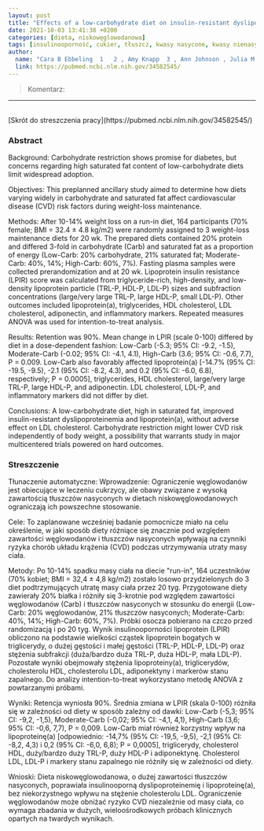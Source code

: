 ```yaml
---
layout: post
title: "Effects of a low-carbohydrate diet on insulin-resistant dyslipoproteinemia-a randomized controlled feeding trial"
date: 2021-10-03 13:41:38 +0200
categories: [dieta, niskowęglowodanowa]
tags: [insulinooporność, cukier, tłuszcz, kwasy nasycone, kwasy nienasycone, dieta niskowęglowodanowa]
author:
  name: "Cara B Ebbeling  1   2 , Amy Knapp  3 , Ann Johnson , Julia M W Wong  1   2 , Kimberly F Greco  5 , Clement Ma  2   6 , Samia Mora  2   7 , David S Ludwig  1   2" 
  link: https://pubmed.ncbi.nlm.nih.gov/34582545/
---
```

> Komentarz: 


<hr>
<br>
[Skrót do streszczenia pracy](https://pubmed.ncbi.nlm.nih.gov/34582545/)

### Abstract

Background: Carbohydrate restriction shows promise for diabetes, but concerns regarding high saturated fat content of low-carbohydrate diets limit widespread adoption.

Objectives: This preplanned ancillary study aimed to determine how diets varying widely in carbohydrate and saturated fat affect cardiovascular disease (CVD) risk factors during weight-loss maintenance.

Methods: After 10-14% weight loss on a run-in diet, 164 participants (70% female; BMI = 32.4 ± 4.8 kg/m2) were randomly assigned to 3 weight-loss maintenance diets for 20 wk. The prepared diets contained 20% protein and differed 3-fold in carbohydrate (Carb) and saturated fat as a proportion of energy (Low-Carb: 20% carbohydrate, 21% saturated fat; Moderate-Carb: 40%, 14%; High-Carb: 60%, 7%). Fasting plasma samples were collected prerandomization and at 20 wk. Lipoprotein insulin resistance (LPIR) score was calculated from triglyceride-rich, high-density, and low-density lipoprotein particle (TRL-P, HDL-P, LDL-P) sizes and subfraction concentrations (large/very large TRL-P, large HDL-P, small LDL-P). Other outcomes included lipoprotein(a), triglycerides, HDL cholesterol, LDL cholesterol, adiponectin, and inflammatory markers. Repeated measures ANOVA was used for intention-to-treat analysis.

Results: Retention was 90%. Mean change in LPIR (scale 0-100) differed by diet in a dose-dependent fashion: Low-Carb (-5.3; 95% CI: -9.2, -1.5), Moderate-Carb (-0.02; 95% CI: -4.1, 4.1), High-Carb (3.6; 95% CI: -0.6, 7.7), P = 0.009. Low-Carb also favorably affected lipoprotein(a) [-14.7% (95% CI: -19.5, -9.5), -2.1 (95% CI: -8.2, 4.3), and 0.2 (95% CI: -6.0, 6.8), respectively; P = 0.0005], triglycerides, HDL cholesterol, large/very large TRL-P, large HDL-P, and adiponectin. LDL cholesterol, LDL-P, and inflammatory markers did not differ by diet.

Conclusions: A low-carbohydrate diet, high in saturated fat, improved insulin-resistant dyslipoproteinemia and lipoprotein(a), without adverse effect on LDL cholesterol. Carbohydrate restriction might lower CVD risk independently of body weight, a possibility that warrants study in major multicentered trials powered on hard outcomes.

### Streszczenie
Tłunaczenie automatyczne:
Wprowadzenie: Ograniczenie węglowodanów jest obiecujące w leczeniu cukrzycy, ale obawy związane z wysoką zawartością tłuszczów nasyconych w dietach niskowęglowodanowych ograniczają ich powszechne stosowanie.

Cele: To zaplanowane wcześniej badanie pomocnicze miało na celu określenie, w jaki sposób diety różniące się znacznie pod względem zawartości węglowodanów i tłuszczów nasyconych wpływają na czynniki ryzyka chorób układu krążenia (CVD) podczas utrzymywania utraty masy ciała.

Metody: Po 10-14% spadku masy ciała na diecie "run-in", 164 uczestników (70% kobiet; BMI = 32,4 ± 4,8 kg/m2) zostało losowo przydzielonych do 3 diet podtrzymujących utratę masy ciała przez 20 tyg. Przygotowane diety zawierały 20% białka i różniły się 3-krotnie pod względem zawartości węglowodanów (Carb) i tłuszczów nasyconych w stosunku do energii (Low-Carb: 20% węglowodanów, 21% tłuszczów nasyconych; Moderate-Carb: 40%, 14%; High-Carb: 60%, 7%). Próbki osocza pobierano na czczo przed randomizacją i po 20 tyg. Wynik insulinooporności lipoprotein (LPIR) obliczono na podstawie wielkości cząstek lipoprotein bogatych w triglicerydy, o dużej gęstości i małej gęstości (TRL-P, HDL-P, LDL-P) oraz stężenia subfrakcji (duża/bardzo duża TRL-P, duża HDL-P, mała LDL-P). Pozostałe wyniki obejmowały stężenia lipoproteiny(a), triglicerydów, cholesterolu HDL, cholesterolu LDL, adiponektyny i markerów stanu zapalnego. Do analizy intention-to-treat wykorzystano metodę ANOVA z powtarzanymi próbami.

Wyniki: Retencja wyniosła 90%. Średnia zmiana w LPIR (skala 0-100) różniła się w zależności od diety w sposób zależny od dawki: Low-Carb (-5,3; 95% CI: -9,2, -1,5), Moderate-Carb (-0,02; 95% CI: -4,1, 4,1), High-Carb (3,6; 95% CI: -0,6, 7,7), P = 0,009. Low-Carb miał również korzystny wpływ na lipoproteinę(a) [odpowiednio: -14,7% (95% CI: -19,5, -9,5), -2,1 (95% CI: -8,2, 4,3) i 0,2 (95% CI: -6,0, 6,8); P = 0,0005], triglicerydy, cholesterol HDL, duży/bardzo duży TRL-P, duży HDL-P i adiponektynę. Cholesterol LDL, LDL-P i markery stanu zapalnego nie różniły się w zależności od diety.

Wnioski: Dieta niskowęglowodanowa, o dużej zawartości tłuszczów nasyconych, poprawiała insulinooporną dyslipoproteinemię i lipoproteinę(a), bez niekorzystnego wpływu na stężenie cholesterolu LDL. Ograniczenie węglowodanów może obniżać ryzyko CVD niezależnie od masy ciała, co wymaga zbadania w dużych, wieloośrodkowych próbach klinicznych opartych na twardych wynikach.
